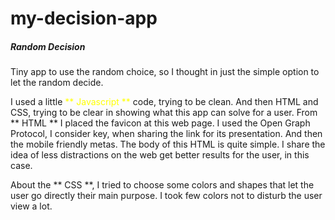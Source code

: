 # my-decision-app
##### Random Decision

Tiny app to use the random choice, so I thought in just the simple option to let the random decide.

I used a little <font color="yellow">** Javascript **</font> code, trying to be clean. And then HTML and CSS, trying to be clear in showing what this app can solve for a user.
From ** HTML ** I placed the favicon at this web page. I used the Open Graph Protocol, I consider key, when sharing the link for its presentation. And then the mobile friendly metas. The body of this HTML is quite simple.
I share the idea of less distractions on the web get better results for the user, in this case.

About the ** CSS **, I tried to choose some colors and shapes that let the user go directly their main purpose. I took few colors not to disturb the user view a lot. 

